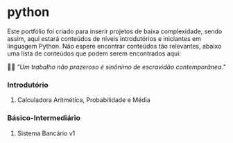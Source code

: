 # python
Este portfólio foi criado para inserir projetos de baixa complexidade, sendo assim, aqui estará conteúdos de níveis introdutórios e iniciantes em linguagem Python.
Não espere encontrar conteúdos tão relevantes, abaixo uma lista de conteúdos que podem serem encontrados aqui:

👨‍💻 *"Um trabalho não prazeroso é sinônimo de escravidão contemporânea."*

### Introdutório
1. Calculadora Aritmética, Probabilidade e Média

### Básico-Intermediário
1. Sistema Bancário v1
